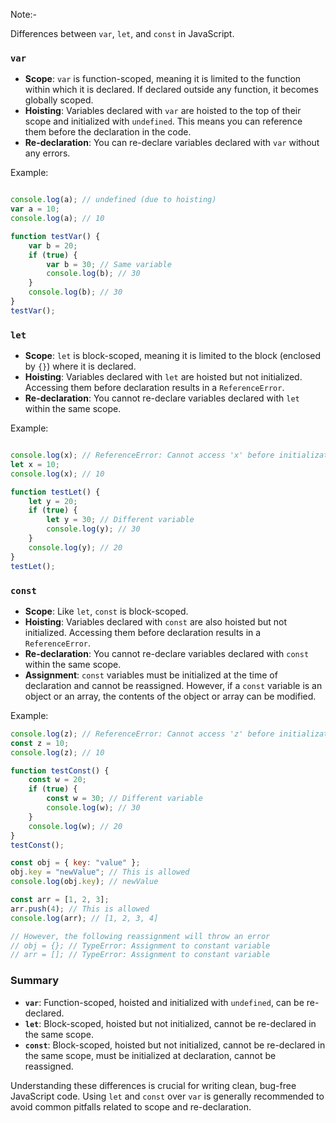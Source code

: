 Note:-

Differences between `var`, `let`, and `const` in JavaScript.

### `var`

- **Scope**: `var` is function-scoped, meaning it is limited to the function within which it is declared. If declared outside any function, it becomes globally scoped.
- **Hoisting**: Variables declared with `var` are hoisted to the top of their scope and initialized with `undefined`. This means you can reference them before the declaration in the code.
- **Re-declaration**: You can re-declare variables declared with `var` without any errors.

Example:
```javascript

console.log(a); // undefined (due to hoisting)
var a = 10;
console.log(a); // 10

function testVar() {
    var b = 20;
    if (true) {
        var b = 30; // Same variable
        console.log(b); // 30
    }
    console.log(b); // 30
}
testVar();
```

### `let`
- **Scope**: `let` is block-scoped, meaning it is limited to the block (enclosed by `{}`) where it is declared.
- **Hoisting**: Variables declared with `let` are hoisted but not initialized. Accessing them before declaration results in a `ReferenceError`.
- **Re-declaration**: You cannot re-declare variables declared with `let` within the same scope.

Example:
```javascript

console.log(x); // ReferenceError: Cannot access 'x' before initialization
let x = 10;
console.log(x); // 10

function testLet() {
    let y = 20;
    if (true) {
        let y = 30; // Different variable
        console.log(y); // 30
    }
    console.log(y); // 20
}
testLet();
```

### `const`
- **Scope**: Like `let`, `const` is block-scoped.
- **Hoisting**: Variables declared with `const` are also hoisted but not initialized. Accessing them before declaration results in a `ReferenceError`.
- **Re-declaration**: You cannot re-declare variables declared with `const` within the same scope.
- **Assignment**: `const` variables must be initialized at the time of declaration and cannot be reassigned. However, if a `const` variable is an object or an array, the contents of the object or array can be modified.

Example:
```javascript
console.log(z); // ReferenceError: Cannot access 'z' before initialization
const z = 10;
console.log(z); // 10

function testConst() {
    const w = 20;
    if (true) {
        const w = 30; // Different variable
        console.log(w); // 30
    }
    console.log(w); // 20
}
testConst();

const obj = { key: "value" };
obj.key = "newValue"; // This is allowed
console.log(obj.key); // newValue

const arr = [1, 2, 3];
arr.push(4); // This is allowed
console.log(arr); // [1, 2, 3, 4]

// However, the following reassignment will throw an error
// obj = {}; // TypeError: Assignment to constant variable
// arr = []; // TypeError: Assignment to constant variable
```

### Summary
- **`var`**: Function-scoped, hoisted and initialized with `undefined`, can be re-declared.
- **`let`**: Block-scoped, hoisted but not initialized, cannot be re-declared in the same scope.
- **`const`**: Block-scoped, hoisted but not initialized, cannot be re-declared in the same scope, must be initialized at declaration, cannot be reassigned.

Understanding these differences is crucial for writing clean, bug-free JavaScript code. Using `let` and `const` over `var` is generally recommended to avoid common pitfalls related to scope and re-declaration.
